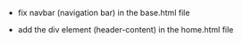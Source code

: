- fix navbar (navigation bar) in the base.html file 

- add the div element (header-content) in the home.html file